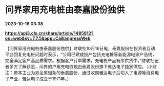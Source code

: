 # 问界家用充电桩由泰嘉股份独供

**2023-10-16 03:38**

**https://api3.cls.cn/share/article/1485912?os=web&sv=7.7.5&app=CailianpressWeb**

【问界家用充电桩由泰嘉股份独供】财联社10月16日电，泰嘉股份在投资者互动平台回复充电桩问题时表示，“公司已建成投产包括充电桩等新能源电源产品线，完全满足客户高品质需求。根据客户订单需求，充电桩产品有序供货中。”财联社记者多方了解获悉，问界的户用充电桩现由泰嘉股份旗下雅达电子独家供应。（小财注：原本主业为双金属锯条的泰嘉股份，通过收购雅达电子后切入了电源等消费电子产业，雅达电子成立于1971年。）